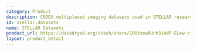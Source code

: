 ```yaml
---
category: Product
description: CODEX multiplexed imaging datasets used in STELLAR research
id: stellar.datasets
name: STELLAR Datasets
product_url: https://datadryad.org/stash/share/1OQtxew0Unh3iAdP-ELew-ctwuPTBz6Oy8uuyxqliZk
layout: product_detail
---
```

